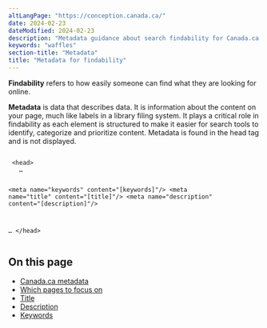 ```yaml
---
altLangPage: "https://conception.canada.ca/"
date: 2024-02-23
dateModified: 2024-02-23
description: "Metadata guidance about search findability for Canada.ca web pages"
keywords: "waffles"
section-title: "Metadata"
title: "Metadata for findability"
---
```

<p><strong>Findability</strong> refers to how easily someone can find what they are looking for online.</p>
<p><strong>Metadata</strong> is data that describes data.  It is information about the content on your page, much like labels in a library filing system.   It plays a critical role in findability as each element is structured to make it easier for search tools to identify, categorize and prioritize content.  Metadata is found in the head tag and is not displayed.</p>
<div class="row">
  <div class="col-md-8">
    <pre><code>
 &#60;head&#62;
   &#8230;   

   &#60;meta name="keywords" content="[keywords]"/&#62;
   &#60;meta name="title" content="[title]"/&#62;
   &#60;meta name="description" content="[description]"/&#62;

   &#8230;
 &#60;/head&#62;
</code></pre>
  </div>
</div>
<h2>On this page</h2>
<ul>
  <li><a href="#m1">Canada.ca metadata</a></li>
  <li><a href="#m2">Which pages to focus on</a></li>
  <li><a href="#m3">Title</a></li>
  <li><a href="#m4">Description</a></li>
  <li><a href="#m5">Keywords</a></li>
</ul>
<section id="m1"> </section>